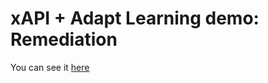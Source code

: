 # xAPI + Adapt Learning demo: Remediation

You can see it [here](https://nachocinalli.github.io/xAPI-cohort-launcher/launch.html)
